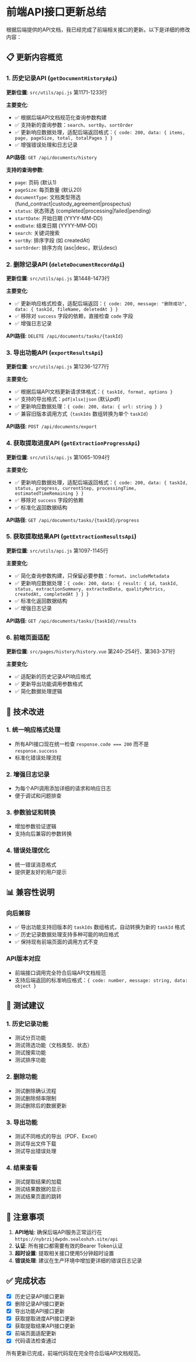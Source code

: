# 前端API接口更新总结

根据后端提供的API文档，我已经完成了前端相关接口的更新。以下是详细的修改内容：

## 📋 更新内容概览

### 1. 历史记录API (`getDocumentHistoryApi`)

**更新位置**: `src/utils/api.js` 第1171-1233行

**主要变化**:
- ✅ 根据后端API文档规范化查询参数构建
- ✅ 支持新的查询参数：`search`、`sortBy`、`sortOrder`
- ✅ 更新响应数据处理，适配后端返回格式：`{ code: 200, data: { items, page, pageSize, total, totalPages } }`
- ✅ 增强错误处理和日志记录

**API路径**: `GET /api/documents/history`

**支持的查询参数**:
- `page`: 页码 (默认1)
- `pageSize`: 每页数量 (默认20)  
- `documentType`: 文档类型筛选 (fund_contract|custody_agreement|prospectus)
- `status`: 状态筛选 (completed|processing|failed|pending)
- `startDate`: 开始日期 (YYYY-MM-DD)
- `endDate`: 结束日期 (YYYY-MM-DD)
- `search`: 关键词搜索
- `sortBy`: 排序字段 (如 createdAt)
- `sortOrder`: 排序方向 (asc|desc，默认desc)

### 2. 删除记录API (`deleteDocumentRecordApi`)

**更新位置**: `src/utils/api.js` 第1448-1473行

**主要变化**:
- ✅ 更新响应格式检查，适配后端返回：`{ code: 200, message: "删除成功", data: { taskId, fileName, deletedAt } }`
- ✅ 移除对 `success` 字段的依赖，直接检查 `code` 字段
- ✅ 增强日志记录

**API路径**: `DELETE /api/documents/tasks/{taskId}`

### 3. 导出功能API (`exportResultsApi`)

**更新位置**: `src/utils/api.js` 第1236-1277行

**主要变化**:
- ✅ 根据后端API文档更新请求体格式：`{ taskId, format, options }`
- ✅ 支持的导出格式：`pdf|xlsx|json` (默认pdf)
- ✅ 更新响应数据处理：`{ code: 200, data: { url: string } }`
- ✅ 兼容旧版本调用方式（`taskIds` 数组转换为单个 `taskId`）

**API路径**: `POST /api/documents/export`

### 4. 获取提取进度API (`getExtractionProgressApi`)

**更新位置**: `src/utils/api.js` 第1065-1094行

**主要变化**:
- ✅ 更新响应数据处理，适配后端返回格式：`{ code: 200, data: { taskId, status, progress, currentStep, processingTime, estimatedTimeRemaining } }`
- ✅ 移除对 `success` 字段的依赖
- ✅ 标准化返回数据结构

**API路径**: `GET /api/documents/tasks/{taskId}/progress`

### 5. 获取提取结果API (`getExtractionResultsApi`)

**更新位置**: `src/utils/api.js` 第1097-1145行

**主要变化**:
- ✅ 简化查询参数构建，只保留必要参数：`format`、`includeMetadata`
- ✅ 更新响应数据处理：`{ code: 200, data: { result: { id, taskId, status, extractionSummary, extractedData, qualityMetrics, createdAt, completedAt } } }`
- ✅ 标准化返回数据结构
- ✅ 增强日志记录

**API路径**: `GET /api/documents/tasks/{taskId}/results`

### 6. 前端页面适配

**更新位置**: `src/pages/history/history.vue` 第240-254行、第363-371行

**主要变化**:
- ✅ 适配新的历史记录API响应格式
- ✅ 更新导出功能调用参数格式
- ✅ 简化数据处理逻辑

## 🔧 技术改进

### 1. 统一响应格式处理
- 所有API接口现在统一检查 `response.code === 200` 而不是 `response.success`
- 标准化错误处理流程

### 2. 增强日志记录
- 为每个API调用添加详细的请求和响应日志
- 便于调试和问题排查

### 3. 参数验证和转换
- 增加参数验证逻辑
- 支持向后兼容的参数转换

### 4. 错误处理优化
- 统一错误消息格式
- 提供更友好的用户提示

## 📊 兼容性说明

### 向后兼容
- ✅ 导出功能支持旧版本的 `taskIds` 数组格式，自动转换为新的 `taskId` 格式
- ✅ 历史记录数据处理支持多种可能的响应格式
- ✅ 保持现有前端页面的调用方式不变

### API版本对应
- 前端接口调用完全符合后端API文档规范
- 支持后端返回的标准响应格式：`{ code: number, message: string, data: object }`

## 🚀 测试建议

### 1. 历史记录功能
- 测试分页功能
- 测试筛选功能（文档类型、状态）
- 测试搜索功能
- 测试排序功能

### 2. 删除功能
- 测试删除确认流程
- 测试删除频率限制
- 测试删除后的数据更新

### 3. 导出功能
- 测试不同格式的导出（PDF、Excel）
- 测试导出文件下载
- 测试导出错误处理

### 4. 结果查看
- 测试提取结果的加载
- 测试结果数据的显示
- 测试结果页面的跳转

## 📝 注意事项

1. **API地址**: 确保后端API服务正常运行在 `https://nybrzijdwpdn.sealoshzh.site/api`
2. **认证**: 所有接口都需要有效的Bearer Token认证
3. **超时设置**: 提取相关接口使用5分钟超时设置
4. **错误处理**: 建议在生产环境中增加更详细的错误日志记录

## ✅ 完成状态

- [x] 历史记录API接口更新
- [x] 删除记录API接口更新  
- [x] 导出功能API接口更新
- [x] 获取提取进度API接口更新
- [x] 获取提取结果API接口更新
- [x] 前端页面适配更新
- [x] 代码语法检查通过

所有更新已完成，前端代码现在完全符合后端API文档规范。

